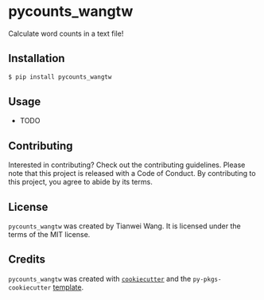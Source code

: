 # pycounts_wangtw

Calculate word counts in a text file!

## Installation

```bash
$ pip install pycounts_wangtw
```

## Usage

- TODO

## Contributing

Interested in contributing? Check out the contributing guidelines. Please note that this project is released with a Code of Conduct. By contributing to this project, you agree to abide by its terms.

## License

`pycounts_wangtw` was created by Tianwei Wang. It is licensed under the terms of the MIT license.

## Credits

`pycounts_wangtw` was created with [`cookiecutter`](https://cookiecutter.readthedocs.io/en/latest/) and the `py-pkgs-cookiecutter` [template](https://github.com/py-pkgs/py-pkgs-cookiecutter).
